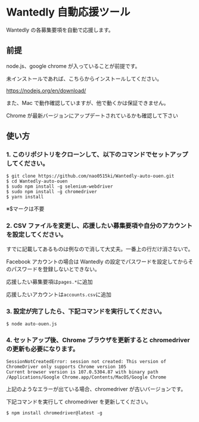 # Wantedly 自動応援ツール

Wantedly の各募集要項を自動で応援します。

## 前提

node.js、google chrome が入っていることが前提です。

未インストールであれば、こちらからインストールしてください。

https://nodejs.org/en/download/

また、Mac で動作確認していますが、他で動くかは保証できません。

Chrome が最新バージョンにアップデートされているかも確認して下さい

## 使い方

### 1. このリポジトリをクローンして、以下のコマンドでセットアップしてください。

```
$ git clone https://github.com/nao0515ki/Wantedly-auto-ouen.git
$ cd Wantedly-auto-ouen
$ sudo npm install -g selenium-webdriver
$ sudo npm install -g chromedriver
$ yarn install
```

※$マークは不要

### 2. CSV ファイルを変更し、応援したい募集要項や自分のアカウントを設定してください。

すでに記載してあるものは例なので消して大丈夫。一番上の行だけ消さないで。

Facebook アカウントの場合は Wantedly の設定でパスワードを設定してからそのパスワードを登録しないとできない。

応援したい募集要項は`pages.*`に追加

応援したいアカウントは`accounts.csv`に追加

### 3. 設定が完了したら、下記コマンドを実行してください。

```
$ node auto-ouen.js
```

### 4. セットアップ後、Chrome ブラウザを更新すると chromedriver の更新も必要になります。

```
SessionNotCreatedError: session not created: This version of ChromeDriver only supports Chrome version 105
Current browser version is 107.0.5304.87 with binary path /Applications/Google Chrome.app/Contents/MacOS/Google Chrome
```

上記のようなエラーが出ている場合、chromedriver が古いバージョンです。

下記コマンドを実行して chromedriver を更新してください。

```
$ npm install chromedriver@latest -g
```
